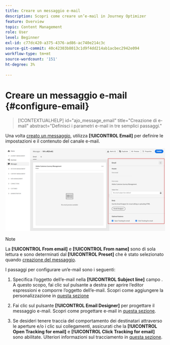 ```yaml
---
title: Creare un messaggio e-mail
description: Scopri come creare un’e-mail in Journey Optimizer
feature: Overview
topic: Content Management
role: User
level: Beginner
exl-id: c77dc420-a375-4376-ad86-ac740e214c3c
source-git-commit: 40c42303b8013c1d9f4dd214ab1acbec2942e094
workflow-type: tm+mt
source-wordcount: '151'
ht-degree: 3%

---
```


# Creare un messaggio e-mail {#configure-email}

>[!CONTEXTUALHELP]
>id="ajo_message_email"
>title="Creazione di e-mail"
>abstract="Definisci i parametri e-mail in tre semplici passaggi."

Una volta [creato un messaggio](get-started-content.md), utilizza **[!UICONTROL Email]** per definire le impostazioni e il contenuto del canale e-mail.

![](assets/emails-configuration.png)

>[!NOTE]
>
>La **[!UICONTROL From email]** e **[!UICONTROL From name]** sono di sola lettura e sono determinati dal **[!UICONTROL Preset]** che è stato selezionato quando [creazione del messaggio](get-started-content.md).

I passaggi per configurare un’e-mail sono i seguenti:

1. Specifica l’oggetto dell’e-mail nella **[!UICONTROL Subject line]** campo . A questo scopo, fai clic sul pulsante a destra per aprire l’editor espressioni e comporre l’oggetto dell’e-mail. Scopri come aggiungere la personalizzazione in [questa sezione](../personalization/personalize.md)

1. Fai clic sul pulsante **[!UICONTROL Email Designer]** per progettare il messaggio e-mail. Scopri come progettare e-mail in [questa sezione](../design/design-emails.md).

1. Se desideri tenere traccia del comportamento dei destinatari attraverso le aperture e/o i clic sui collegamenti, assicurati che la **[!UICONTROL Open Tracking for email]** e **[!UICONTROL Click Tracking for email]** sono abilitate. Ulteriori informazioni sul tracciamento in [questa sezione](../design/message-tracking.md).
